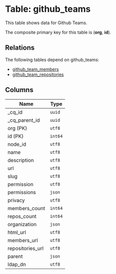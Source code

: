 # Table: github_teams

This table shows data for Github Teams.

The composite primary key for this table is (**org**, **id**).

## Relations

The following tables depend on github_teams:
  - [github_team_members](github_team_members)
  - [github_team_repositories](github_team_repositories)

## Columns

| Name          | Type          |
| ------------- | ------------- |
|_cq_id|`uuid`|
|_cq_parent_id|`uuid`|
|org (PK)|`utf8`|
|id (PK)|`int64`|
|node_id|`utf8`|
|name|`utf8`|
|description|`utf8`|
|url|`utf8`|
|slug|`utf8`|
|permission|`utf8`|
|permissions|`json`|
|privacy|`utf8`|
|members_count|`int64`|
|repos_count|`int64`|
|organization|`json`|
|html_url|`utf8`|
|members_url|`utf8`|
|repositories_url|`utf8`|
|parent|`json`|
|ldap_dn|`utf8`|
